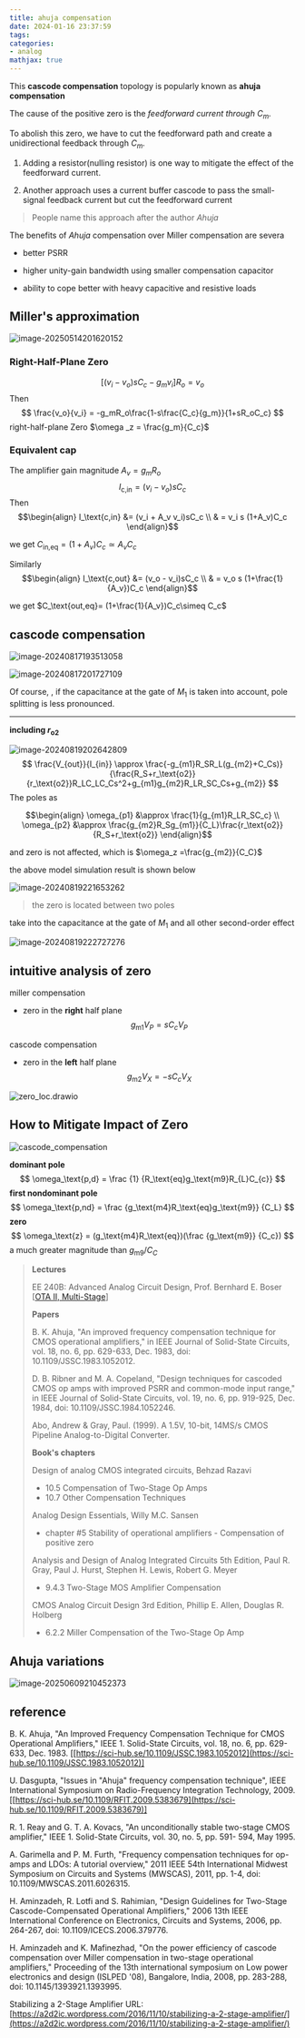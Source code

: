 ```yaml
---
title: ahuja compensation
date: 2024-01-16 23:37:59
tags:
categories:
- analog
mathjax: true
---
```


This **cascode compensation** topology is popularly known as **ahuja compensation**

The cause of the positive zero is the *feedforward current through $C_m$*.

To abolish this zero, we have to cut the feedforward path and create a unidirectional feedback through $C_m$.

1. Adding a resistor(nulling resistor) is one way to mitigate the effect of the feedforward current.

2. Another approach uses a current buffer cascode to pass the small-signal feedback current but cut the feedforward current

> People name this approach after the author *Ahuja*


The benefits of *Ahuja* compensation over Miller compensation are severa

- better PSRR

- higher unity-gain bandwidth using smaller compensation capacitor

- ability to cope better with heavy capacitive and resistive loads



## Miller's approximation

![image-20250514201620152](ahuja/image-20250514201620152.png)



### Right-Half-Plane Zero

$$
\left[(v_i - v_o)sC_c - g_m v_i\right]R_o = v_o
$$
Then
$$
\frac{v_o}{v_i} = -g_mR_o\frac{1-s\frac{C_c}{g_m}}{1+sR_oC_c}
$$
 right-half-plane Zero $\omega _z = \frac{g_m}{C_c}$

### Equivalent cap

The amplifier gain magnitude $A_v = g_m R_o$
$$
I_\text{c,in} = (v_i - v_o)sC_c
$$
Then
$$\begin{align}
I_\text{c,in}  &= (v_i + A_v v_i)sC_c \\
& = v_i s (1+A_v)C_c
\end{align}$$

we get $C_\text{in,eq}= (1+A_v)C_c\simeq A_vC_c$

Similarly
$$\begin{align}
I_\text{c,out}  &= (v_o - v_i)sC_c \\
& = v_o s (1+\frac{1}{A_v})C_c
\end{align}$$

we get $C_\text{out,eq}= (1+\frac{1}{A_v})C_c\simeq C_c$



## cascode compensation

![image-20240817193513058](ahuja/image-20240817193513058.png)

![image-20240817201727109](ahuja/image-20240817201727109.png)

Of course, , if the capacitance at the gate of $M_1$ is taken into account, pole splitting is less pronounced.

---

**including $r_\text{o2}$**

![image-20240819202642809](ahuja/image-20240819202642809.png)
$$
\frac{V_{out}}{I_{in}} \approx \frac{-g_{m1}R_SR_L(g_{m2}+C_Cs)}{\frac{R_S+r_\text{o2}}{r_\text{o2}}R_LC_LC_Cs^2+g_{m1}g_{m2}R_LR_SC_Cs+g_{m2}}
$$
The poles as

$$\begin{align}
\omega_{p1} &\approx  \frac{1}{g_{m1}R_LR_SC_c} \\
\omega_{p2} &\approx \frac{g_{m2}R_Sg_{m1}}{C_L}\frac{r_\text{o2}}{R_S+r_\text{o2}}
\end{align}$$

and zero is not affected, which is $\omega_z =\frac{g_{m2}}{C_C}$



the above model simulation result is shown below

![image-20240819221653262](ahuja/image-20240819221653262.png)

> the zero is located between two poles



take into the capacitance at the gate of $M_1$ and all other second-order effect

![image-20240819222727276](ahuja/image-20240819222727276.png)





## intuitive analysis of zero

miller compensation

- zero in the **right** half plane
  $$
  g_\text{m1}V_P = sC_c V_P
  $$
  

cascode compensation

- zero in the **left** half plane
  $$
  g_\text{m2}V_X = - sC_c V_X
  $$
  

![zero_loc.drawio](ahuja/zero_loc.drawio.svg)





## How to Mitigate Impact of Zero



![cascode_compensation](ahuja/cascode_compensation.PNG)

**dominant pole** 
$$
\omega_\text{p,d} = \frac {1} {R_\text{eq}g_\text{m9}R_{L}C_{c}}
$$
**first nondominant pole**
$$
\omega_\text{p,nd} = \frac {g_\text{m4}R_\text{eq}g_\text{m9}} {C_L}
$$
**zero** 
$$
\omega_\text{z} = (g_\text{m4}R_\text{eq})(\frac {g_\text{m9}} {C_c})
$$
a much greater magnitude than $g_\text{m9}/C_C$



> **Lectures**
>
> EE 240B: Advanced Analog Circuit Design, Prof. Bernhard E. Boser [[OTA II, Multi-Stage](https://people.eecs.berkeley.edu/~boser/courses/240B/lectures/M07%20OTA%20II.pdf)]
>
> **Papers**
>
> B. K. Ahuja, "An improved frequency compensation technique for CMOS operational amplifiers," in IEEE Journal of Solid-State Circuits, vol. 18, no. 6, pp. 629-633, Dec. 1983, doi: 10.1109/JSSC.1983.1052012.
>
> D. B. Ribner and M. A. Copeland, "Design techniques for cascoded CMOS op amps with improved PSRR and common-mode input range," in IEEE Journal of Solid-State Circuits, vol. 19, no. 6, pp. 919-925, Dec. 1984, doi: 10.1109/JSSC.1984.1052246.
>
> Abo, Andrew & Gray, Paul. (1999). A 1.5V, 10-bit, 14MS/s CMOS Pipeline Analog-to-Digital Converter.
>
> **Book's chapters**
>
> Design of analog CMOS integrated circuits, Behzad Razavi
>
> - 10.5 Compensation of Two-Stage Op Amps
> - 10.7 Other Compensation Techniques
>
> Analog Design Essentials, Willy M.C. Sansen
>
> - chapter #5 Stability of operational amplifiers - Compensation of positive zero
>
> Analysis and Design of Analog Integrated Circuits 5th Edition,  Paul R. Gray, Paul J. Hurst, Stephen H. Lewis, Robert G. Meyer
>
> - 9.4.3 Two-Stage MOS Amplifier Compensation
>
> CMOS Analog Circuit Design 3rd Edition,  Phillip E. Allen, Douglas R. Holberg
>
> - 6.2.2 Miller Compensation of the Two-Stage Op Amp



## Ahuja variations

![image-20250609210452373](ahuja/image-20250609210452373.png)





## reference

B. K. Ahuja, "An Improved Frequency Compensation Technique for CMOS Operational Amplifiers," IEEE 1. Solid-State Circuits, vol. 18, no. 6, pp. 629-633, Dec. 1983. [[https://sci-hub.se/10.1109/JSSC.1983.1052012](https://sci-hub.se/10.1109/JSSC.1983.1052012)]

U. Dasgupta, "Issues in "Ahuja" frequency compensation technique", IEEE International Symposium on Radio-Frequency Integration Technology, 2009. [[https://sci-hub.se/10.1109/RFIT.2009.5383679](https://sci-hub.se/10.1109/RFIT.2009.5383679)]

R. 1. Reay and G. T. A. Kovacs, "An unconditionally stable two-stage CMOS amplifier," IEEE 1. Solid-State Circuits, vol. 30, no. 5, pp. 591- 594, May 1995. 

A. Garimella and P. M. Furth, "Frequency compensation techniques for op-amps and LDOs: A tutorial overview," 2011 IEEE 54th International Midwest Symposium on Circuits and Systems (MWSCAS), 2011, pp. 1-4, doi: 10.1109/MWSCAS.2011.6026315.

H. Aminzadeh, R. Lotfi and S. Rahimian, "Design Guidelines for Two-Stage Cascode-Compensated Operational Amplifiers," 2006 13th IEEE International Conference on Electronics, Circuits and Systems, 2006, pp. 264-267, doi: 10.1109/ICECS.2006.379776.

H. Aminzadeh and K. Mafinezhad, "On the power efficiency of cascode compensation over Miller compensation in two-stage operational amplifiers," Proceeding of the 13th international symposium on Low power electronics and design (ISLPED '08), Bangalore, India, 2008, pp. 283-288, doi: 10.1145/1393921.1393995.

Stabilizing a 2-Stage Amplifier URL:[https://a2d2ic.wordpress.com/2016/11/10/stabilizing-a-2-stage-amplifier/](https://a2d2ic.wordpress.com/2016/11/10/stabilizing-a-2-stage-amplifier/)

